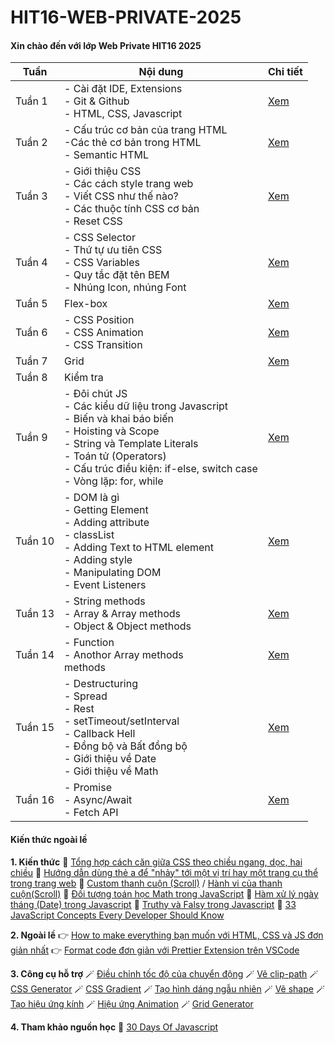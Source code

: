 # HIT16-WEB-PRIVATE-2025

#### Xin chào đến với lớp Web Private HIT16 2025

| Tuần    | Nội dung                                                                                                                                                                                                                                  | Chi tiết                                            |
| ------- | ----------------------------------------------------------------------------------------------------------------------------------------------------------------------------------------------------------------------------------------- | --------------------------------------------------- |
| Tuần 1  | - Cài đặt IDE, Extensions<br>- Git & Github<br>- HTML, CSS, Javascript                                                                                                                                                                    | [Xem](./HIT16-WEB-PRIVATE-2025/week-1/README.html)  |
| Tuần 2  | - Cấu trúc cơ bản của trang HTML<br>-Các thẻ cơ bản trong HTML<br>- Semantic HTML                                                                                                                                                         | [Xem](./HIT16-WEB-PRIVATE-2025/week-2/README.html)  |
| Tuần 3  | - Giới thiệu CSS<br>- Các cách style trang web<br>- Viết CSS như thế nào?<br>- Các thuộc tính CSS cơ bản <br>- Reset CSS                                                                                                                  | [Xem](./HIT16-WEB-PRIVATE-2025/week-3/README.html)  |
| Tuần 4  | - CSS Selector<br>- Thứ tự ưu tiên CSS<br>- CSS Variables<br>- Quy tắc đặt tên BEM <br>- Nhúng Icon, nhúng Font                                                                                                                           | [Xem](./HIT16-WEB-PRIVATE-2025/week-4/README.html)  |
| Tuần 5  | Flex-box                                                                                                                                                                                                                                  | [Xem](./HIT16-WEB-PRIVATE-2025/week-5/README.html)  |
| Tuần 6  | - CSS Position<br>- CSS Animation<br>- CSS Transition                                                                                                                                                                                     | [Xem](./HIT16-WEB-PRIVATE-2025/week-6/README.html)  |
| Tuần 7  | Grid                                                                                                                                                                                                                                      | [Xem](./HIT16-WEB-PRIVATE-2025/week-7/README.html)                                                                                                                                                                                                                             |                                          
| Tuần 8  | Kiểm tra|                                                     |
| Tuần 9 | - Đôi chút JS<br>- Các kiểu dữ liệu trong Javascript <br>- Biến và khai báo biến<br>- Hoisting và Scope<br>- String và Template Literals<br>- Toán tử (Operators)<br>- Cấu trúc điều kiện: if-else, switch case<br>- Vòng lặp: for, while | [Xem](./HIT16-WEB-PRIVATE-2025/week-10/README.html) |
| Tuần 10 | - DOM là gì<br>- Getting Element<br>- Adding attribute<br>- classList<br>- Adding Text to HTML element<br>- Adding style<br>- Manipulating DOM<br>- Event Listeners                                                                       | [Xem](./HIT16-WEB-PRIVATE-2025/week-11/README.html) |
| Tuần 13 | - String methods<br>- Array & Array methods<br>- Object & Object methods                                                                                                                                                                  | [Xem](./HIT16-WEB-PRIVATE-2025/week-13/README.html) |
| Tuần 14 | - Function<br>- Anothor Array methods<br> methods                                                                                                                                                                                         | [Xem](./HIT16-WEB-PRIVATE-2025/week-14/README.html) |
| Tuần 15 | - Destructuring<br>- Spread<br>- Rest <br>- setTimeout/setInterval<br> - Callback Hell<br>- Đồng bộ và Bất đồng bộ<br>- Giới thiệu về Date <br>- Giới thiệu về Math                                                                       | [Xem](./HIT16-WEB-PRIVATE-2025/week-15/README.html) |
| Tuần 16 | - Promise<br>- Async/Await<br>- Fetch API                                                                                                                                                                                                 | [Xem](./HIT16-WEB-PRIVATE-2025/week-16/README.html) |

#### Kiến thức ngoài lề

**1. Kiến thức**
🔑 [Tổng hợp cách căn giữa CSS theo chiều ngang, dọc, hai chiều](https://vietnix.vn/can-giua-css/)
🔑 [Hướng dẫn dùng thẻ a để "nhảy" tới một vị trí hay một trang cụ thể trong trang web](https://www.w3docs.com/snippets/html/how-to-create-an-anchor-link-to-jump-to-a-specific-part-of-a-page.html)
🔑 [Custom thanh cuộn (Scroll)](https://www.w3schools.com/howto/howto_css_custom_scrollbar.asp) / [Hành vi của thanh cuộn(Scroll)](https://www.w3schools.com/cssref/pr_scroll-behavior.php)
🔑 [Đối tượng toán học Math trong JavaScript](https://viblo.asia/p/su-dung-math-trong-javascript-LzD5dwNWljY)
🔑 [Hàm xử lý ngày tháng (Date) trong Javascript](https://viblo.asia/p/ham-xu-ly-ngay-thang-date-trong-javascript-XL6lA47DZek)
🔑 [Truthy và Falsy trong Javascript](https://viblo.asia/p/truthy-va-falsy-trong-javascript-la-gi-RQqKLbjOl7z)
🔑 [33 JavaScript Concepts Every Developer Should Know](https://dev.to/vidova/33-javascript-concepts-every-beginner-should-know-with-tutorials-4kao)

**2. Ngoài lề**
👉 [How to make everything bạn muốn với HTML, CSS và JS đơn giản nhất](https://www.w3schools.com/howto/default.asp)
👉 [Format code đơn giản với Prettier Extension trên VSCode](https://viblo.asia/p/format-code-voi-prettier-tren-vs-code-RQqKLb70l7z)

**3. Công cụ hỗ trợ**
🪄 [Điều chỉnh tốc độ của chuyển động](https://cubic-bezier.com/#.17,.67,.83,.67)
🪄 [Vẽ clip-path](https://bennettfeely.com/clippy/)
🪄 [CSS Generator](https://cssgenerator.org/)
🪄 [CSS Gradient](https://cssgradient.io/)
🪄 [Tạo hình dáng ngẫu nhiên](https://www.blobmaker.app/)
🪄 [Vẽ shape](https://www.shapedivider.app/)
🪄 [Tạo hiệu ứng kính](https://hype4.academy/tools/glassmorphism-generator)
🪄 [Hiệu ứng Animation](https://animista.net/)
🪄 [Grid Generator](https://cssgrid-generator.netlify.app)

**4. Tham khảo nguồn học**
📖 [30 Days Of Javascript](https://github.com/Asabeneh/30-Days-Of-JavaScript)
